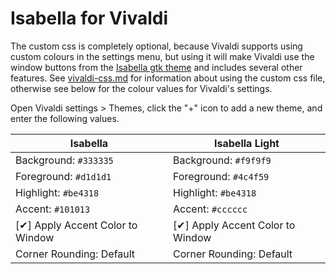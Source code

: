 # Isabella for Vivaldi
The custom css is completely optional, because Vivaldi supports using custom colours in the settings menu, but using it will make Vivaldi use the window buttons from the [Isabella gtk theme](/gnome) and includes several other features. See [vivaldi-css.md](vivaldi-css.md) for information about using the custom css file, otherwise see below for the colour values for Vivaldi's settings.

Open Vivaldi settings > Themes, click the "+" icon to add a new theme, and enter the following values.

| Isabella                                | Isabella Light                          |
| --------------------------------------- | --------------------------------------- |
| Background: `#333335`                   | Background: `#f9f9f9`                   |
| Foreground: `#d1d1d1`                   | Foreground: `#4c4f59`                   |
| Highlight: `#be4318`                    | Highlight: `#be4318`                    |
| Accent: `#101013`                       | Accent: `#cccccc`                       |
| [&#10004;] Apply Accent Color to Window | [&#10004;] Apply Accent Color to Window |
| Corner Rounding: Default                | Corner Rounding: Default                |
